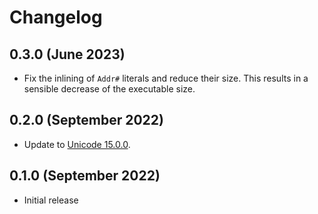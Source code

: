 # Changelog

## 0.3.0 (June 2023)

- Fix the inlining of `Addr#` literals and reduce their size. This results in
  a sensible decrease of the executable size.

## 0.2.0 (September 2022)

- Update to [Unicode 15.0.0](https://www.unicode.org/versions/Unicode15.0.0/).

## 0.1.0 (September 2022)

- Initial release

